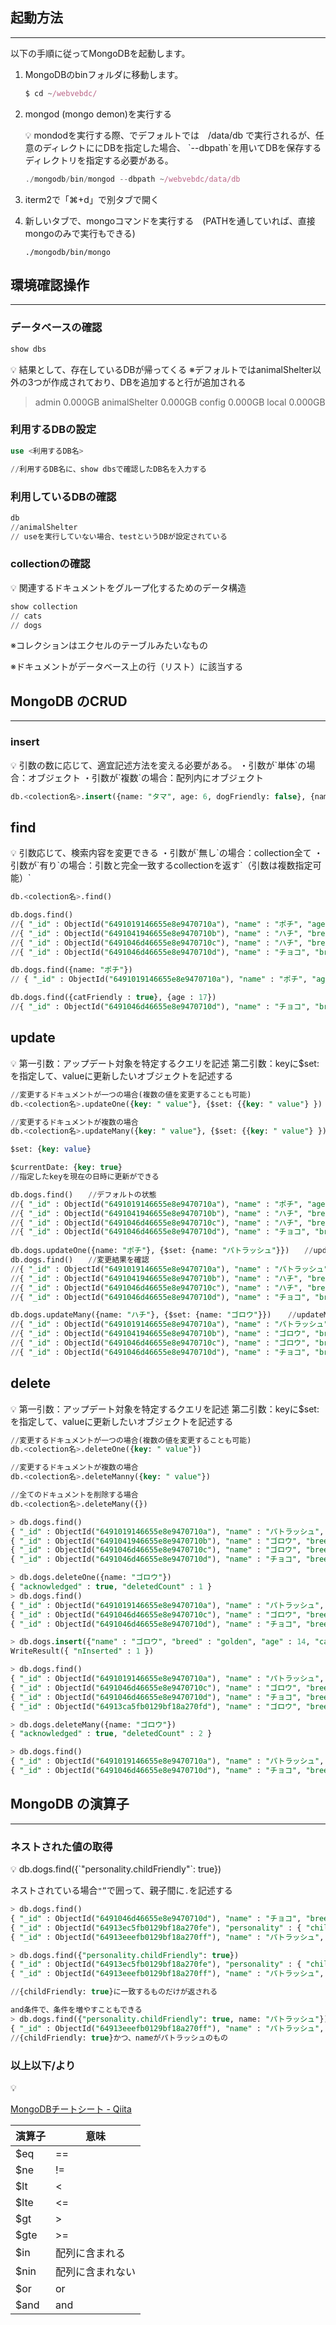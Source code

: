 ## 起動方法

---

以下の手順に従ってMongoDBを起動します。

1. MongoDBのbinフォルダに移動します。
    
    ```jsx
    $ cd ~/webvebdc/
    ```
    
2. mongod (mongo demon)を実行する
    
    <aside>
    💡 mondodを実行する際、でデフォルトでは　/data/db で実行されるが、任意のディレクトににDBを指定した場合、
    `--dbpath`を用いてDBを保存するディレクトリを指定する必要がある。
    
    ```jsx
    ./mongodb/bin/mongod --dbpath ~/webvebdc/data/db
    ```
    
    </aside>
    
3. iterm2で「⌘+d」で別タブで開く
4. 新しいタブで、mongoコマンドを実行する　(PATHを通していれば、直接mongoのみで実行もできる)
    
    ```
    ./mongodb/bin/mongo
    ```
    

## 環境確認操作

---

### データベースの確認

```sql
show dbs
```

<aside>
💡 結果として、存在しているDBが帰ってくる
※デフォルトではanimalShelter以外の3つが作成されており、DBを追加すると行が追加される

> admin          0.000GB
animalShelter  0.000GB
config         0.000GB
local          0.000GB
> 
</aside>

### 利用するDBの設定

```sql
use <利用するDB名>

//利用するDB名に、show dbsで確認したDB名を入力する
```

### 利用しているDBの確認

```sql
db
//animalShelter
// useを実行していない場合、testというDBが設定されている
```

### collectionの確認

<aside>
💡 関連するドキュメントをグループ化するためのデータ構造

```sql
show collection
// cats
// dogs
```

</aside>

※コレクションはエクセルのテーブルみたいなもの

※ドキュメントがデータベース上の行（リスト）に該当する

## MongoDB のCRUD

---

### insert

<aside>
💡 引数の数に応じて、適宜記述方法を変える必要がある。
・引数が`単体`の場合：オブジェクト
・引数が`複数`の場合：配列内にオブジェクト

```sql
db.<colection名>.insert({name: "タマ", age: 6, dogFriendly: false}, {name: "チョコ", breed: "chihuahua", age: 17, catFriendly: true})
```

</aside>

## find

<aside>
💡 引数応じて、検索内容を変更できる
・引数が`無し`の場合：collection全て 
・引数が`有り`の場合：引数と完全一致するcollectionを返す`（引数は複数指定可能）`

```sql
db.<colection名>.find()
```

```sql
db.dogs.find()
//{ "_id" : ObjectId("6491019146655e8e9470710a"), "name" : "ポチ", "age" : 3, "breed" : "corgi", "catFriendly" : true }
//{ "_id" : ObjectId("6491041946655e8e9470710b"), "name" : "ハチ", "breed" : "golden", "age" : 14, "catFriendly" : false }
//{ "_id" : ObjectId("6491046d46655e8e9470710c"), "name" : "ハチ", "breed" : "golden", "age" : 14, "catFriendly" : false }
//{ "_id" : ObjectId("6491046d46655e8e9470710d"), "name" : "チョコ", "breed" : "chihuahua", "age" : 17, "catFriendly" : true }

db.dogs.find({name: "ポチ"})
// { "_id" : ObjectId("6491019146655e8e9470710a"), "name" : "ポチ", "age" : 3, "breed" : "corgi", "catFriendly" : true }

db.dogs.find({catFriendly : true}, {age : 17})
//{ "_id" : ObjectId("6491046d46655e8e9470710d"), "name" : "チョコ", "breed" : "chihuahua", "age" : 17, "catFriendly" : true }

```

</aside>

## update

<aside>
💡 第一引数：アップデート対象を特定するクエリを記述
第二引数：keyに$set:を指定して、valueに更新したいオブジェクトを記述する

```sql
//変更するドキュメントが一つの場合(複数の値を変更することも可能)
db.<colection名>.updateOne({key: " value"}, {$set: {{key: " value"} })

//変更するドキュメントが複数の場合
db.<colection名>.updateMany({key: " value"}, {$set: {{key: " value"} })
```

```sql
$set: {key: value}

$currentDate: {key: true}
//指定したkeyを現在の日時に更新ができる
```

</aside>

```sql
db.dogs.find()　　//デフォルトの状態
//{ "_id" : ObjectId("6491019146655e8e9470710a"), "name" : "ポチ", "age" : 3, "breed" : "corgi", "catFriendly" : true }
//{ "_id" : ObjectId("6491041946655e8e9470710b"), "name" : "ハチ", "breed" : "golden", "age" : 14, "catFriendly" : false }
//{ "_id" : ObjectId("6491046d46655e8e9470710c"), "name" : "ハチ", "breed" : "golden", "age" : 14, "catFriendly" : false }
//{ "_id" : ObjectId("6491046d46655e8e9470710d"), "name" : "チョコ", "breed" : "chihuahua", "age" : 17, "catFriendly" : true }
　
db.dogs.updateOne({name: "ポチ"}, {$set: {name: "パトラッシュ"}})　　//updateOneで、単一レコートのポチをパトラッシュにupdate
db.dogs.find()　　//変更結果を確認
//{ "_id" : ObjectId("6491019146655e8e9470710a"), "name" : "パトラッシュ", "age" : 3, "breed" : "corgi", "catFriendly" : true }
//{ "_id" : ObjectId("6491041946655e8e9470710b"), "name" : "ハチ", "breed" : "golden", "age" : 14, "catFriendly" : false }
//{ "_id" : ObjectId("6491046d46655e8e9470710c"), "name" : "ハチ", "breed" : "golden", "age" : 14, "catFriendly" : false }
//{ "_id" : ObjectId("6491046d46655e8e9470710d"), "name" : "チョコ", "breed" : "chihuahua", "age" : 17, "catFriendly" : true }

db.dogs.updateMany({name: "ハチ"}, {$set: {name: "ゴロウ"}})  　//updateManyで、複数単一レコードに合致するのハチをゴロウにupdate
//{ "_id" : ObjectId("6491019146655e8e9470710a"), "name" : "パトラッシュ", "age" : 3, "breed" : "corgi", "catFriendly" : true }
//{ "_id" : ObjectId("6491041946655e8e9470710b"), "name" : "ゴロウ", "breed" : "golden", "age" : 14, "catFriendly" : false }
//{ "_id" : ObjectId("6491046d46655e8e9470710c"), "name" : "ゴロウ", "breed" : "golden", "age" : 14, "catFriendly" : false }
//{ "_id" : ObjectId("6491046d46655e8e9470710d"), "name" : "チョコ", "breed" : "chihuahua", "age" : 17, "catFriendly" : true }
```

## delete

<aside>
💡 第一引数：アップデート対象を特定するクエリを記述
第二引数：keyに$set:を指定して、valueに更新したいオブジェクトを記述する

```sql
//変更するドキュメントが一つの場合(複数の値を変更することも可能)
db.<colection名>.deleteOne({key: " value"})

//変更するドキュメントが複数の場合
db.<colection名>.deleteManny({key: " value"})

//全てのドキュメントを削除する場合
db.<colection名>.deleteMany({})
```

```sql
> db.dogs.find()
{ "_id" : ObjectId("6491019146655e8e9470710a"), "name" : "パトラッシュ", "age" : 3, "breed" : "corgi", "catFriendly" : true }
{ "_id" : ObjectId("6491041946655e8e9470710b"), "name" : "ゴロウ", "breed" : "golden", "age" : 14, "catFriendly" : false }
{ "_id" : ObjectId("6491046d46655e8e9470710c"), "name" : "ゴロウ", "breed" : "golden", "age" : 14, "catFriendly" : false }
{ "_id" : ObjectId("6491046d46655e8e9470710d"), "name" : "チョコ", "breed" : "chihuahua", "age" : 17, "catFriendly" : true }

> db.dogs.deleteOne({name: "ゴロウ"})
{ "acknowledged" : true, "deletedCount" : 1 }
> db.dogs.find()
{ "_id" : ObjectId("6491019146655e8e9470710a"), "name" : "パトラッシュ", "age" : 3, "breed" : "corgi", "catFriendly" : true }
{ "_id" : ObjectId("6491046d46655e8e9470710c"), "name" : "ゴロウ", "breed" : "golden", "age" : 14, "catFriendly" : false }
{ "_id" : ObjectId("6491046d46655e8e9470710d"), "name" : "チョコ", "breed" : "chihuahua", "age" : 17, "catFriendly" : true }

> db.dogs.insert({"name" : "ゴロウ", "breed" : "golden", "age" : 14, "catFriendly" : false})
WriteResult({ "nInserted" : 1 })

> db.dogs.find()
{ "_id" : ObjectId("6491019146655e8e9470710a"), "name" : "パトラッシュ", "age" : 3, "breed" : "corgi", "catFriendly" : true }
{ "_id" : ObjectId("6491046d46655e8e9470710c"), "name" : "ゴロウ", "breed" : "golden", "age" : 14, "catFriendly" : false }
{ "_id" : ObjectId("6491046d46655e8e9470710d"), "name" : "チョコ", "breed" : "chihuahua", "age" : 17, "catFriendly" : true }
{ "_id" : ObjectId("64913ca5fb0129bf18a270fd"), "name" : "ゴロウ", "breed" : "golden", "age" : 14, "catFriendly" : false }

> db.dogs.deleteMany({name: "ゴロウ"})
{ "acknowledged" : true, "deletedCount" : 2 }

> db.dogs.find()
{ "_id" : ObjectId("6491019146655e8e9470710a"), "name" : "パトラッシュ", "age" : 3, "breed" : "corgi", "catFriendly" : true }
{ "_id" : ObjectId("6491046d46655e8e9470710d"), "name" : "チョコ", "breed" : "chihuahua", "age" : 17, "catFriendly" : true }
```

</aside>

## MongoDB の演算子

---

### ネストされた値の取得

<aside>
💡  db.dogs.find({`"personality.childFriendly"`: true})

ネストされている場合`"”`で囲って、親子間に`.`を記述する

```sql
> db.dogs.find()
{ "_id" : ObjectId("6491046d46655e8e9470710d"), "name" : "チョコ", "breed" : "chihuahua", "age" : 17, "catFriendly" : true }
{ "_id" : ObjectId("64913ec5fb0129bf18a270fe"), "personality" : { "childFriendly" : true } }
{ "_id" : ObjectId("64913eeefb0129bf18a270ff"), "name" : "パトラッシュ", "personality" : { "childFriendly" : true } }

> db.dogs.find({"personality.childFriendly": true})
{ "_id" : ObjectId("64913ec5fb0129bf18a270fe"), "personality" : { "childFriendly" : true } }
{ "_id" : ObjectId("64913eeefb0129bf18a270ff"), "name" : "パトラッシュ", "personality" : { "childFriendly" : true } }

//{childFriendly: true}に一致するものだけが返される 

and条件で、条件を増やすこともできる
> db.dogs.find({"personality.childFriendly": true, name: "パトラッシュ"})
{ "_id" : ObjectId("64913eeefb0129bf18a270ff"), "name" : "パトラッシュ", "personality" : { "childFriendly" : true } }
//{childFriendly: true}かつ、nameがパトラッシュのもの　
```

</aside>

### 以上以下/より

<aside>
💡

[MongoDBチートシート - Qiita](https://qiita.com/morrr/items/8bcb5b0fc643267d6bcf)

| 演算子 | 意味 |
| --- | --- |
| $eq | == |
| $ne | != |
| $lt | < |
| $lte | <= |
| $gt | > |
| $gte | >= |
| $in | 配列に含まれる |
| $nin | 配列に含まれない |
| $or | or |
| $and | and |

</aside>
